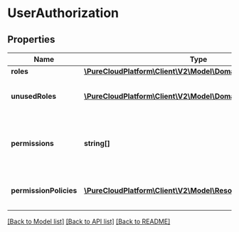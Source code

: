 # UserAuthorization

## Properties
Name | Type | Description | Notes
------------ | ------------- | ------------- | -------------
**roles** | [**\PureCloudPlatform\Client\V2\Model\DomainRole[]**](DomainRole.md) |  | [optional] 
**unusedRoles** | [**\PureCloudPlatform\Client\V2\Model\DomainRole[]**](DomainRole.md) | A collection of the roles the user is not using | [optional] 
**permissions** | **string[]** | A collection of the permissions granted by all assigned roles | [optional] 
**permissionPolicies** | [**\PureCloudPlatform\Client\V2\Model\ResourcePermissionPolicy[]**](ResourcePermissionPolicy.md) | The policies configured for assigned permissions. | [optional] 

[[Back to Model list]](../README.md#documentation-for-models) [[Back to API list]](../README.md#documentation-for-api-endpoints) [[Back to README]](../README.md)


